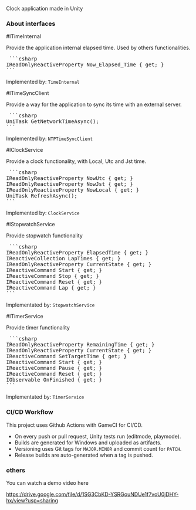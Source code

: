 Clock application made in Unity

### About interfaces

#ITimeInternal

Provide the application internal elapsed time. Used by others functionalities.

<pre> ```csharp
IReadOnlyReactiveProperty<TimeSpan> Now_Elapsed_Time { get; }
```</pre>

Implemented by:
```TimeInternal```

#ITimeSyncClient

Provide a way for the application to sync its time with an external server.

<pre> ```csharp
UniTask<DateTime?> GetNetworkTimeAsync();
```</pre>

Implemented by:
```NTPTimeSyncClient```

#IClockService

Provide a clock functionality, with Local, Utc and Jst time.

<pre> ```csharp
IReadOnlyReactiveProperty<DateTime> NowUtc { get; }
IReadOnlyReactiveProperty<DateTime> NowJst { get; }
IReadOnlyReactiveProperty<DateTime> NowLocal { get; }
UniTask RefreshAsync();
```</pre>

Implemented by:
```ClockService```

#IStopwatchService

Provide stopwatch functionality

<pre> ```csharp
IReadOnlyReactiveProperty<TimeSpan> ElapsedTime { get; }
IReactiveCollection<TimeSpan> LapTimes { get; }
IReadOnlyReactiveProperty<SWStatus> CurrentState { get; }
IReactiveCommand<Unit> Start { get; }
IReactiveCommand<Unit> Stop { get; }
IReactiveCommand<Unit> Reset { get; }
IReactiveCommand<Unit> Lap { get; }
```</pre>

Implementated by:
```StopwatchService```

#ITimerService

Provide timer functionality

<pre> ```csharp
IReadOnlyReactiveProperty<TimeSpan> RemainingTime { get; }
IReadOnlyReactiveProperty<TStatus> CurrentState { get; }
IReactiveCommand<string> SetTargetTime { get; }
IReactiveCommand<Unit> Start { get; }
IReactiveCommand<Unit> Pause { get; }
IReactiveCommand<Unit> Reset { get; }
IObservable<Unit> OnFinished { get; }
```</pre>

Implementated by:
```TimerService```
	
### CI/CD Workflow

This project uses Github Actions with GameCI for CI/CD.

- On every push or pull request, Unity tests run (editmode, playmode).
- Builds are generated for Windows and uploaded as artifacts.
- Versioning uses Git tags for `MAJOR.MINOR` and commit count for `PATCH`.
- Release builds are auto-generated when a tag is pushed.

### others

You can watch a demo video here

https://drive.google.com/file/d/1SG3CbKD-YSRGouNDUe1f7voU0jDHY-hx/view?usp=sharing

